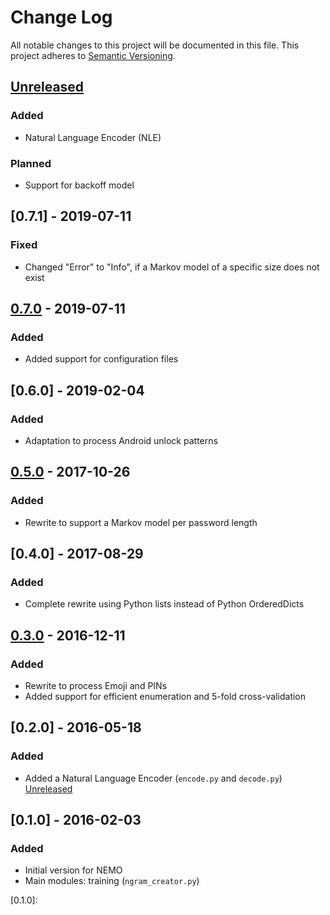 # Change Log
All notable changes to this project will be documented in this file.
This project adheres to [Semantic Versioning](http://semver.org/).

## [Unreleased]
### Added
- Natural Language Encoder (NLE)

### Planned
- Support for backoff model

## [0.7.1] - 2019-07-11
### Fixed
- Changed "Error" to "Info", if a Markov model of a specific size does not exist

## [0.7.0] - 2019-07-11
### Added
- Added support for configuration files

## [0.6.0] - 2019-02-04
### Added
- Adaptation to process Android unlock patterns

## [0.5.0] - 2017-10-26
### Added
- Rewrite to support a Markov model per password length

## [0.4.0] - 2017-08-29
### Added
- Complete rewrite using Python lists instead of Python OrderedDicts

## [0.3.0] - 2016-12-11
### Added
- Rewrite to process Emoji and PINs
- Added support for efficient enumeration and 5-fold cross-validation

## [0.2.0] - 2016-05-18
### Added
- Added a Natural Language Encoder (`encode.py` and `decode.py`) [Unreleased]

## [0.1.0] - 2016-02-03
### Added
- Initial version for NEMO
- Main modules: training (`ngram_creator.py`)

[Unreleased]:
[0.7.1]:
[0.7.0]:
[0.6.0]:
[0.5.0]:
[0.4.0]:
[0.3.0]:
[0.2.0]:
[0.1.0]:
